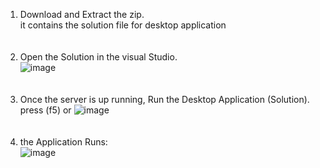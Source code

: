 1. Download and Extract the zip.<br>
  it contains the solution file for desktop application<br>
  <br><br>
2. Open the Solution in the visual Studio.<br>
![image](https://github.com/Archit1502/Archit-WinFormsApp/assets/126311350/9084622c-d2db-4a19-8cd0-7c539508a289)
<br><br><br>
3. Once the server is up running, Run the Desktop Application (Solution).<br>
press (f5) or ![image](https://github.com/Archit1502/Archit-WinFormsApp/assets/126311350/09daca1b-89bd-47c9-88a7-79ffaeb7c733)
<br><br><br>
4. the Application Runs:<br>
![image](https://github.com/Archit1502/Archit-WinFormsApp/assets/126311350/5ca021bb-65d0-46e0-8b8d-afa298098b85)
